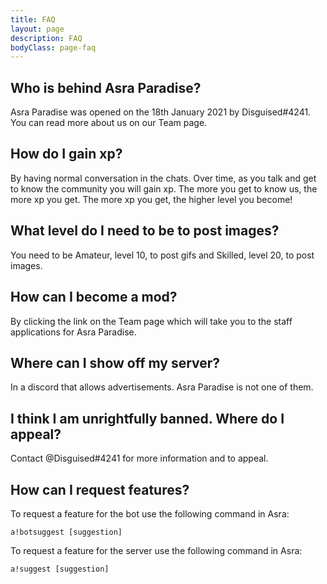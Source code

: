 ```yaml
---
title: FAQ
layout: page
description: FAQ
bodyClass: page-faq
---
```


## Who is behind Asra Paradise?

Asra Paradise was opened on the 18th January 2021 by Disguised#4241.
You can read more about us on our Team page.

## How do I gain xp?

By having normal conversation in the chats. Over time, as you talk and get to know the community you will gain xp. The more you get to know us, the more xp you get. The more xp you get, the higher level you become! 

## What level do I need to be to post images?

You need to be Amateur, level 10, to post gifs and Skilled, level 20, to post images.

## How can I become a mod?

By clicking the link on the Team page which will take you to the staff applications for Asra Paradise.

## Where can I show off my server?

In a discord that allows advertisements. Asra Paradise is not one of them.

## I think I am unrightfully banned. Where do I appeal?

Contact @Disguised#4241 for more information and to appeal.

## How can I request features?

To request a feature for the bot use the following command in Asra:

`a!botsuggest [suggestion]`

To request a feature for the server use the following command in Asra:

`a!suggest [suggestion]`